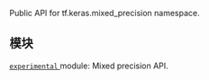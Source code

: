 Public API for tf.keras.mixed_precision namespace.

## 模块
[ `experimental` ](https://tensorflow.google.cn/api_docs/python/tf/keras/mixed_precision/experimental) module: Mixed precision API.

